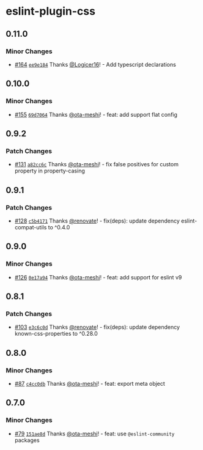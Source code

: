 # eslint-plugin-css

## 0.11.0

### Minor Changes

- [#164](https://github.com/ota-meshi/eslint-plugin-css/pull/164) [`ee9e184`](https://github.com/ota-meshi/eslint-plugin-css/commit/ee9e1841b1a851f27e2678ed1e34d1aa6dab2c6b) Thanks [@Logicer16](https://github.com/Logicer16)! - Add typescript declarations

## 0.10.0

### Minor Changes

- [#155](https://github.com/ota-meshi/eslint-plugin-css/pull/155) [`69d7064`](https://github.com/ota-meshi/eslint-plugin-css/commit/69d70644a03c993d7ecd4e2ec377a613c0bb1756) Thanks [@ota-meshi](https://github.com/ota-meshi)! - feat: add support flat config

## 0.9.2

### Patch Changes

- [#131](https://github.com/ota-meshi/eslint-plugin-css/pull/131) [`a82cc6c`](https://github.com/ota-meshi/eslint-plugin-css/commit/a82cc6c25da3cac5531718d6cf83dda80803a4a7) Thanks [@ota-meshi](https://github.com/ota-meshi)! - fix false positives for custom property in property-casing

## 0.9.1

### Patch Changes

- [#128](https://github.com/ota-meshi/eslint-plugin-css/pull/128) [`c5b4171`](https://github.com/ota-meshi/eslint-plugin-css/commit/c5b41715ee64db9283650bd2ce8e29481bedda26) Thanks [@renovate](https://github.com/apps/renovate)! - fix(deps): update dependency eslint-compat-utils to ^0.4.0

## 0.9.0

### Minor Changes

- [#126](https://github.com/ota-meshi/eslint-plugin-css/pull/126) [`0e17a94`](https://github.com/ota-meshi/eslint-plugin-css/commit/0e17a9460e843750ed39f6905e50830282e68ad1) Thanks [@ota-meshi](https://github.com/ota-meshi)! - feat: add support for eslint v9

## 0.8.1

### Patch Changes

- [#103](https://github.com/ota-meshi/eslint-plugin-css/pull/103) [`e3c6c0d`](https://github.com/ota-meshi/eslint-plugin-css/commit/e3c6c0da946587557c2531917c680930d2d16f12) Thanks [@renovate](https://github.com/apps/renovate)! - fix(deps): update dependency known-css-properties to ^0.28.0

## 0.8.0

### Minor Changes

- [#87](https://github.com/ota-meshi/eslint-plugin-css/pull/87) [`c4cc0db`](https://github.com/ota-meshi/eslint-plugin-css/commit/c4cc0db50d67ce2989f8b4ae690613b2deca2531) Thanks [@ota-meshi](https://github.com/ota-meshi)! - feat: export meta object

## 0.7.0

### Minor Changes

- [#79](https://github.com/ota-meshi/eslint-plugin-css/pull/79) [`151ae8d`](https://github.com/ota-meshi/eslint-plugin-css/commit/151ae8d1aa31a41e34bd5f3c4d8eb5888e9eb48c) Thanks [@ota-meshi](https://github.com/ota-meshi)! - feat: use `@eslint-community` packages
